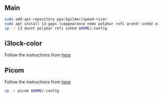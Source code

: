 ## Main

```bash
sudo add-apt-repository ppa:kgilmer/speed-ricer
sudo apt install i3-gaps lxappearance nemo polybar rofi arandr sxhkd xclip scrot nitrogen
cp -r i3 dunst polybar rofi sxhkd $HOME/.config
```

## i3lock-color

Follow the instructions from [here](https://github.com/Raymo111/i3lock-color)

## Picom

Follow the instructions from [here](https://github.com/yshui/picom)

```bash
cp -r picom $HOME/.config
```
